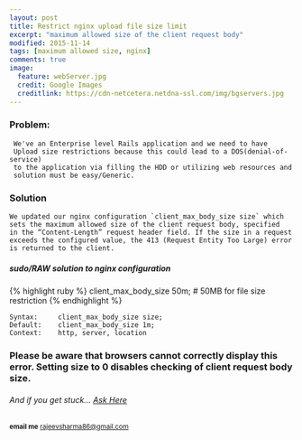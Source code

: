 ```yaml
---
layout: post
title: Restrict nginx upload file size limit
excerpt: "maximum allowed size of the client request body"
modified: 2015-11-14
tags: [maximum allowed size, nginx]
comments: true
image:
  feature: webServer.jpg
  credit: Google Images
  creditlink: https://cdn-netcetera.netdna-ssl.com/img/bgservers.jpg
---
```


### Problem:

     We've an Enterprise level Rails application and we need to have 
     Upload size restrictions because this could lead to a DOS(denial-of-service)
     to the application via filling the HDD or utilizing web resources and 
     solution must be easy/Generic.

### Solution

    We updated our nginx configuration `client_max_body_size size` which
    sets the maximum allowed size of the client request body, specified
    in the “Content-Length” request header field. If the size in a request
    exceeds the configured value, the 413 (Request Entity Too Large) error
    is returned to the client. 

##### sudo/RAW solution to nginx configuration
    
{% highlight ruby %}
client_max_body_size 50m; # 50MB for file size restriction
{% endhighlight %}

    Syntax: 	client_max_body_size size;
    Default: 	client_max_body_size 1m;
    Context: 	http, server, location

### Please be aware that browsers cannot correctly display this error. Setting size to 0 disables checking of client request body size.

######  And if you get stuck… [Ask Here](http://stackoverflow.com/)

<sup> <b>email me</b>  [rajeevsharma86@gmail.com](#myfootnote1)</sup>
